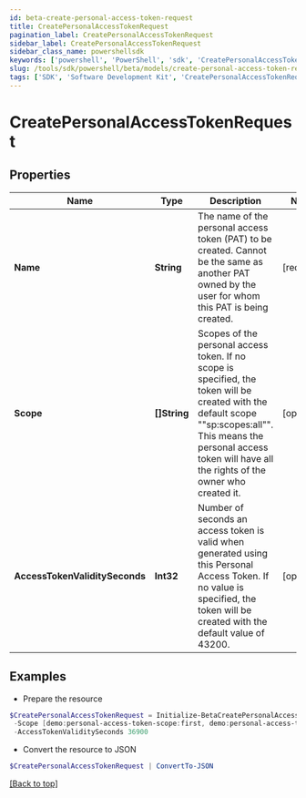 ```yaml
---
id: beta-create-personal-access-token-request
title: CreatePersonalAccessTokenRequest
pagination_label: CreatePersonalAccessTokenRequest
sidebar_label: CreatePersonalAccessTokenRequest
sidebar_class_name: powershellsdk
keywords: ['powershell', 'PowerShell', 'sdk', 'CreatePersonalAccessTokenRequest', 'BetaCreatePersonalAccessTokenRequest'] 
slug: /tools/sdk/powershell/beta/models/create-personal-access-token-request
tags: ['SDK', 'Software Development Kit', 'CreatePersonalAccessTokenRequest', 'BetaCreatePersonalAccessTokenRequest']
---
```



# CreatePersonalAccessTokenRequest

## Properties

Name | Type | Description | Notes
------------ | ------------- | ------------- | -------------
**Name** | **String** | The name of the personal access token (PAT) to be created. Cannot be the same as another PAT owned by the user for whom this PAT is being created. | [required]
**Scope** | **[]String** | Scopes of the personal access token. If no scope is specified, the token will be created with the default scope ""sp:scopes:all"". This means the personal access token will have all the rights of the owner who created it. | [optional] 
**AccessTokenValiditySeconds** | **Int32** | Number of seconds an access token is valid when generated using this Personal Access Token. If no value is specified, the token will be created with the default value of 43200. | [optional] 

## Examples

- Prepare the resource
```powershell
$CreatePersonalAccessTokenRequest = Initialize-BetaCreatePersonalAccessTokenRequest  -Name NodeJS Integration `
 -Scope [demo:personal-access-token-scope:first, demo:personal-access-token-scope:second] `
 -AccessTokenValiditySeconds 36900
```

- Convert the resource to JSON
```powershell
$CreatePersonalAccessTokenRequest | ConvertTo-JSON
```


[[Back to top]](#) 

